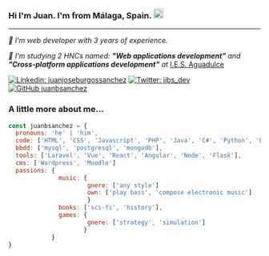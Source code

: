 ### Hi I'm Juan. I'm from Málaga, Spain. <img src="https://raw.githubusercontent.com/lipis/flag-icon-css/1dda087cee478cdd4d180dbdbab5a6f2fba9e70a/flags/4x3/es.svg" alt="spain flag" width="20"/>
<hr>
<p><i> 🔭 I'm web developer with 3 years of experience.</i></p> 
<p><i> 🌱 I'm studying 2 HNCs named: <b>"Web applications development"</b> and <b>"Cross-platform applications development"</b> at</i>
<a href="http://www.iesaguadulce.es/centro/index.php">I.E.S. Aguadulce</a></p>

[![Linkedin: juanjoseburgossanchez](https://img.shields.io/badge/-JuanBurgos-blue?style=flat-square&logo=Linkedin&logoColor=white&link=https://linkedin.com/in/juanjoseburgossanchez/)](https://linkedin.com/in/juanjoseburgossanchez/)
[![Twitter: jjbs_dev](https://img.shields.io/twitter/follow/jjbs_dev?style=social)](https://twitter.com/jjbs_dev)
[![GitHub juanbsanchez](https://img.shields.io/github/followers/juanbsanchez?label=follow&style=social)](https://github.com/juanbsanchez)

<h3>A little more about me...</h3>

```javascript
const juanbsanchez = {
  pronouns: 'he' | 'him',
  code: ['HTML', 'CSS', 'Javascript', 'PHP', 'Java', 'C#', 'Python', 'Lisp', 'Clojure'],
  bbdd: ['mysql', 'postgresql', 'mongodb'],
  tools: ['Laravel', 'Vue', 'React', 'Angular', 'Node', 'Flask'],
  cms: ['Wordpress', 'Moodle']
  passions: {
              music: {
                      gnere: ['any style']
                      own: ['play bass', 'compose electronic music']
                      }
              books: ['sci-fi', 'history'],
              games: {
                      gnere: ['strategy', 'simulation']
                     }
            }
}
```

<!--
**juanbsanchez/juanbsanchez** is a ✨ _special_ ✨ repository because its `README.md` (this file) appears on your GitHub profile.

Here are some ideas to get you started:

- 🔭 I’m currently working on ...
- 🌱 I’m currently learning ...
- 👯 I’m looking to collaborate on ...
- 🤔 I’m looking for help with ...
- 💬 Ask me about ...
- 📫 How to reach me: ...
- 😄 Pronouns: ...
- ⚡ Fun fact: ...
-->
